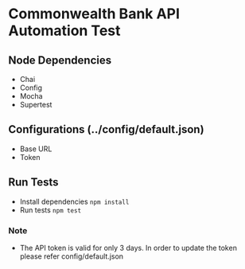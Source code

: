 # Commonwealth Bank API Automation Test

## Node Dependencies

- Chai
- Config
- Mocha
- Supertest

## Configurations (../config/default.json)

- Base URL
- Token

## Run Tests

- Install dependencies `npm install`
- Run tests `npm test`

### Note

- The API token is valid for only 3 days. In order to update the token please refer config/default.json
